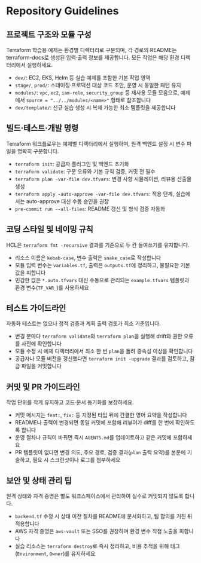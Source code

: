 # Repository Guidelines

## 프로젝트 구조와 모듈 구성
Terraform 학습용 예제는 환경별 디렉터리로 구분되며, 각 경로의 README는 terraform-docs로 생성된 입력·출력 정보를 제공합니다. 모든 작업은 해당 환경 디렉터리에서 실행하세요.
- `dev/`: EC2, EKS, Helm 등 실습 예제를 포함한 기본 작업 영역
- `stage/`, `prod/`: 스테이징·프로덕션 대상 코드 초안, 운영 시 동일한 패턴 유지
- `modules/`: `vpc`, `ec2`, `iam-role`, `security_group` 등 재사용 모듈 모음으로, 예제에서 `source = "../../modules/<name>"` 형태로 참조합니다
- `dev/template/`: 신규 실습 생성 시 복제 가능한 최소 템플릿을 제공합니다

## 빌드·테스트·개발 명령
Terraform 워크플로우는 예제별 디렉터리에서 실행하며, 원격 백엔드 설정 시 변수 파일을 명확히 구분합니다.
- `terraform init`: 공급자 플러그인 및 백엔드 초기화
- `terraform validate`: 구문 오류와 기본 규칙 검증, 커밋 전 필수
- `terraform plan -var-file dev.tfvars`: 변경 사항 시뮬레이션, 리뷰용 산출물 생성
- `terraform apply -auto-approve -var-file dev.tfvars`: 적용 단계, 실습에서는 auto-approve 대신 수동 승인을 권장
- `pre-commit run --all-files`: README 갱신 및 형식 검증 자동화

## 코딩 스타일 및 네이밍 규칙
HCL은 `terraform fmt -recursive` 결과를 기준으로 두 칸 들여쓰기를 유지합니다.
- 리소스 이름은 `kebab-case`, 변수·출력은 `snake_case`로 작성합니다
- 모듈 입력 변수는 `variables.tf`, 출력은 `outputs.tf`에 정리하고, 불필요한 기본값을 피합니다
- 민감한 값은 `*.auto.tfvars` 대신 수동으로 관리되는 `example.tfvars` 템플릿과 환경 변수(`TF_VAR_`)를 사용하세요

## 테스트 가이드라인
자동화 테스트는 없으나 정적 검증과 계획 출력 검토가 최소 기준입니다.
- 변경 분마다 `terraform validate`와 `terraform plan`을 실행해 drift와 권한 오류를 사전에 확인합니다
- 모듈 수정 시 예제 디렉터리에서 최소 한 번 `plan`을 돌려 종속성 이상을 확인합니다
- 공급자나 모듈 버전을 갱신했다면 `terraform init -upgrade` 결과를 검토하고, 잠금 파일을 커밋합니다

## 커밋 및 PR 가이드라인
작업 단위를 작게 유지하고 코드·문서 동기화를 보장하세요.
- 커밋 메시지는 `feat:`, `fix:` 등 지정된 타입 뒤에 간결한 영어 요약을 작성합니다
- README나 출력이 변경되면 동일 커밋에 포함해 리뷰어가 diff를 한 번에 확인하도록 합니다
- 운영 절차나 규칙이 바뀌면 즉시 `AGENTS.md`를 업데이트하고 같은 커밋에 포함하세요
- PR 템플릿이 없다면 변경 의도, 주요 경로, 검증 결과(`plan` 출력 요약)를 본문에 기술하고, 필요 시 스크린샷이나 로그를 첨부하세요

## 보안 및 상태 관리 팁
원격 상태와 자격 증명은 별도 워크스페이스에서 관리하여 실수로 커밋되지 않도록 합니다.
- `backend.tf` 수정 시 상태 이전 절차를 README에 문서화하고, 팀 합의를 거친 뒤 적용합니다
- AWS 자격 증명은 `aws-vault` 또는 SSO를 권장하며 환경 변수 직접 노출을 피합니다
- 실습 리소스는 `terraform destroy`로 즉시 정리하고, 비용 추적을 위해 태그(`Environment`, `Owner`)를 유지하세요
